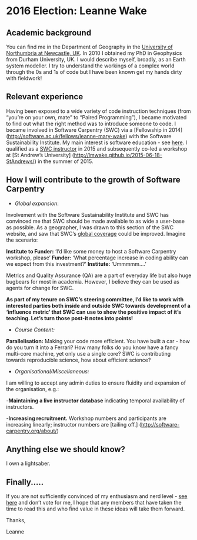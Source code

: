 2016 Election: Leanne Wake
===========

## Academic background
 
You can find me in the Department of Geography in the [University of Northumbria at Newcastle, UK](https://www.northumbria.ac.uk/about-us/our-staff/w/dr-leanne-mary-wake/).  In 2010 I obtained my PhD in Geophysics from Durham University, UK.  I would describe myself, broadly, as an Earth system modeller. I try to understand the workings of a complex world through the 0s and 1s of code but I have been known get my hands dirty with fieldwork!  

## Relevant experience 

Having been exposed to a wide variety of code instruction techniques (from “you’re on your own, mate” to “Paired Programming”), I became motivated to find out what the right method was to introduce someone to code. I became involved in Software Carpentry (SWC) via a [Fellowship in 2014] (http://software.ac.uk/fellows/leanne-mary-wake) with the Software Sustainability Institute. My main interest is software education - see [here](http://www.software.ac.uk/introduction-fortran-95). I qualified as a [SWC instructor](http://www.software.ac.uk/swc-instructor-training) in 2015 and subsequently co-led a workshop at [St Andrew’s University] (http://lmwake.github.io/2015-06-18-StAndrews/) in the summer of 2015. 

## How I will contribute to the growth of Software Carpentry

* *Global expansion*:

Involvement with the Software Sustainability Institute and SWC has convinced me that SWC should be made available to as wide a user-base as possible.  As a geographer, I was drawn to this section of the SWC website, and saw that SWC’s [global coverage](http://software-carpentry.org/workshops/past/) could be improved. Imagine the scenario: 

**Institute to Funder:** ‘I’d like some money to host a Software Carpentry workshop, please’
**Funder:** ‘What percentage increase in coding ability can we expect from this investment?’
**Institute:** ‘Ummmmm….’

Metrics and Quality Assurance (QA) are a part of everyday life but also huge bugbears for most in academia. However, I believe they can be used as agents for change for SWC.

**As part of my tenure on SWC’s steering committee, I’d like to work with interested parties both inside and outside SWC towards development of a ‘influence metric’ that SWC can use to show the positive impact of it’s teaching.  Let’s turn those post-it notes into points!** 

* *Course Content:*

**Parallelisation:** Making your code more efficient. You have built a car - how do you turn it into a Ferrari?  How many folks do you know have a fancy multi-core machine, yet only use a single core? SWC is contributing towards reproducible science, how about efficient science?

* *Organisational/Miscellaneous:*

I am willing to accept any admin duties to ensure fluidity and expansion of the organisation, e.g.:

-**Maintaining a live instructor database** indicating temporal availability of instructors. 

-**Increasing recruitment.** Workshop numbers and participants are increasing linearly; instructor numbers are [tailing off.] (http://software-carpentry.org/about/)

## Anything else we should know?

I own a lightsaber. 

## Finally.....

If you are not sufficiently convinced of my enthusiasm and nerd level - [see here](http://www.software.ac.uk/blog/2014-10-10-relearning-fortran-through-medium-star-wars) and don’t vote for me, I hope that any members that have taken the time to read this and who find value in these ideas will take them forward.

Thanks,

Leanne


